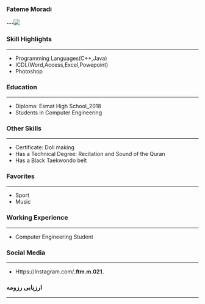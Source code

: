### Fateme Moradi
---<img src="pic.jpeg">
### Skill Highlights
---
+ Programming Languages(C++,Java)
+ ICDL(Word,Access,Excel,Powepoint)
+ Photoshop
### Education
---
+ Diploma: Esmat High School_2018
+ Students in Computer Engineering
### Other Skills
---
+ Certificate: Doll making
+ Has a Technical Degree: Recitation and Sound of the Quran
+ Has a Black Taekwondo belt
### Favorites
---
+ Sport
+ Music
### Working Experience
---
+ Computer Engineering Student
### Social Media
---
+ Https://Instagram.com/__.ftm.m.021.__
### ارزیابی رزومه
---

